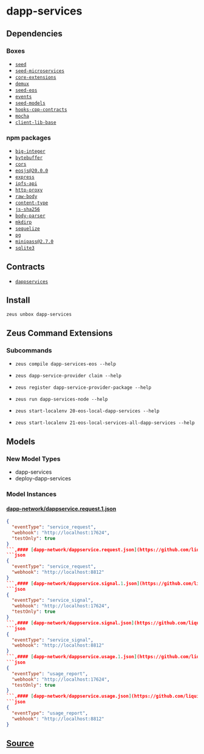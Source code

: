 
dapp-services
====================







## Dependencies
### Boxes
* [`seed`](seed.md)
* [`seed-microservices`](seed-microservices.md)
* [`core-extensions`](core-extensions.md)
* [`demux`](demux.md)
* [`seed-eos`](seed-eos.md)
* [`events`](events.md)
* [`seed-models`](seed-models.md)
* [`hooks-cpp-contracts`](hooks-cpp-contracts.md)
* [`mocha`](mocha.md)
* [`client-lib-base`](client-lib-base.md)
### npm packages
* [`big-integer`](http://npmjs.com/package/big-integer)
* [`bytebuffer`](http://npmjs.com/package/bytebuffer)
* [`cors`](http://npmjs.com/package/cors)
* [`eosjs@20.0.0`](http://npmjs.com/package/eosjs@20.0.0)
* [`express`](http://npmjs.com/package/express)
* [`ipfs-api`](http://npmjs.com/package/ipfs-api)
* [`http-proxy`](http://npmjs.com/package/http-proxy)
* [`raw-body`](http://npmjs.com/package/raw-body)
* [`content-type`](http://npmjs.com/package/content-type)
* [`js-sha256`](http://npmjs.com/package/js-sha256)
* [`body-parser`](http://npmjs.com/package/body-parser)
* [`mkdirp`](http://npmjs.com/package/mkdirp)
* [`sequelize`](http://npmjs.com/package/sequelize)
* [`pg`](http://npmjs.com/package/pg)
* [`minipass@2.7.0`](http://npmjs.com/package/minipass@2.7.0)
* [`sqlite3`](http://npmjs.com/package/sqlite3)

## Contracts
* [`dappservices`](https://github.com/liquidapps-io/zeus-sdk/tree/master/boxes/groups/dapp-network/dapp-services/contracts/eos/dappservices)
## Install
```bash
zeus unbox dapp-services
```



## Zeus Command Extensions

### Subcommands
* ```zeus compile dapp-services-eos --help```

* ```zeus dapp-service-provider claim --help```

* ```zeus register dapp-service-provider-package --help```

* ```zeus run dapp-services-node --help```

* ```zeus start-localenv 20-eos-local-dapp-services --help```

* ```zeus start-localenv 21-eos-local-services-all-dapp-services --help```

## Models
### New Model Types
* dapp-services
* deploy-dapp-services
### Model Instances
#### [dapp-network/dappservice.request.1.json](https://github.com/liquidapps-io/zeus-sdk/tree/master/boxes/groups/dapp-network/dapp-services/models/captured-events/dappservice.request.1.json)
```json
{
  "eventType": "service_request",
  "webhook": "http://localhost:17624",
  "testOnly": true
}
```,#### [dapp-network/dappservice.request.json](https://github.com/liquidapps-io/zeus-sdk/tree/master/boxes/groups/dapp-network/dapp-services/models/captured-events/dappservice.request.json)
```json
{
  "eventType": "service_request",
  "webhook": "http://localhost:8812"
}
```,#### [dapp-network/dappservice.signal.1.json](https://github.com/liquidapps-io/zeus-sdk/tree/master/boxes/groups/dapp-network/dapp-services/models/captured-events/dappservice.signal.1.json)
```json
{
  "eventType": "service_signal",
  "webhook": "http://localhost:17624",
  "testOnly": true
}
```,#### [dapp-network/dappservice.signal.json](https://github.com/liquidapps-io/zeus-sdk/tree/master/boxes/groups/dapp-network/dapp-services/models/captured-events/dappservice.signal.json)
```json
{
  "eventType": "service_signal",
  "webhook": "http://localhost:8812"
}
```,#### [dapp-network/dappservice.usage.1.json](https://github.com/liquidapps-io/zeus-sdk/tree/master/boxes/groups/dapp-network/dapp-services/models/captured-events/dappservice.usage.1.json)
```json
{
  "eventType": "usage_report",
  "webhook": "http://localhost:17624",
  "testOnly": true
}
```,#### [dapp-network/dappservice.usage.json](https://github.com/liquidapps-io/zeus-sdk/tree/master/boxes/groups/dapp-network/dapp-services/models/captured-events/dappservice.usage.json)
```json
{
  "eventType": "usage_report",
  "webhook": "http://localhost:8812"
}
```

## [Source](https://github.com/liquidapps-io/zeus-sdk/tree/master/boxes/groups/dapp-network/dapp-services)